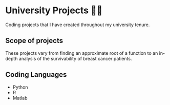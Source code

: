 # University Projects :man_student:

Coding projects that I have created throughout my university tenure.

## Scope of projects

These projects vary from finding an approximate root of a function to an in-depth analysis of the survivability of breast cancer patients.

## Coding Languages
- Python
- R
- Matlab
